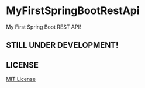 # MyFirstSpringBootRestApi
My First Spring Boot REST API!

## STILL UNDER DEVELOPMENT!

## LICENSE
[MIT License](LICENSE)
